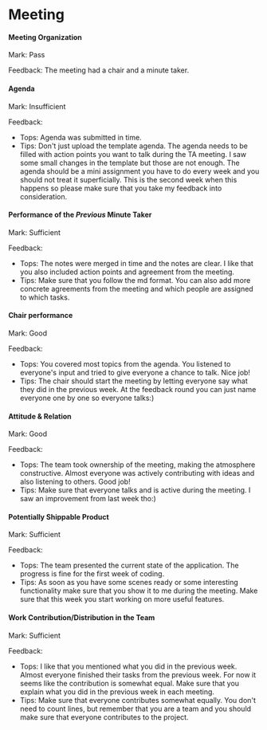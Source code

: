 # Meeting

#### Meeting Organization

Mark: Pass

Feedback: The meeting had a chair and a minute taker.


#### Agenda 

Mark: Insufficient

Feedback: 
- Tops: Agenda was submitted in time.
- Tips: Don't just upload the template agenda. The agenda needs to be filled with action points you want to talk during the TA meeting. I saw some small changes in the template but those are not enough. The agenda should be a mini assignment you have to do every week and you should not treat it superficially. This is the second week when this happens so please make sure that you take my feedback into consideration.


#### Performance of the *Previous* Minute Taker

Mark: Sufficient

Feedback: 
- Tops: The notes were merged in time and the notes are clear. I like that you also included action points and agreement from the meeting.
- Tips: Make sure that you follow the md format. You can also add more concrete agreements from the meeting and which people are assigned to which tasks.


#### Chair performance

Mark: Good

Feedback: 
- Tops: You covered most topics from the agenda. You listened to everyone's input and tried to give everyone a chance to talk. Nice job! 
- Tips: The chair should start the meeting by letting everyone say what they did in the previous week. At the feedback round you can just name everyone one by one so everyone talks:) 


#### Attitude & Relation

Mark: Good

Feedback: 
- Tops: The team took ownership of the meeting, making the atmosphere constructive. Almost everyone was actively contributing with ideas and also listening to others. Good job! 
- Tips: Make sure that everyone talks and is active during the meeting. I saw an improvement from last week tho:) 


#### Potentially Shippable Product

Mark: Sufficient

Feedback: 
- Tops: The team presented the current state of the application. The progress is fine for the first week of coding.
- Tips: As soon as you have some scenes ready or some interesting functionality make sure that you show it to me during the meeting. Make sure that this week you start working on more useful features.


#### Work Contribution/Distribution in the Team

Mark: Sufficient

Feedback: 
- Tops: I like that you mentioned what you did in the previous week. Almost everyone finished their tasks from the previous week. For now it seems like the contribution is somewhat equal. Make sure that you explain what you did in the previous week in each meeting.
- Tips: Make sure that everyone contributes somewhat equally. You don't need to count lines, but remember that you are a team and you should make sure that everyone contributes to the project.
